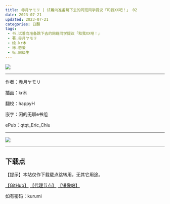 ```yaml
---
title: 赤月ヤモリ | 试着向准备跳下去的同班同学提议「和我XX吧！」 02
date: 2023-07-21
updated: 2023-07-21
categories: 日翻
tags: 
 - 书.试着向准备跳下去的同班同学提议「和我XX吧！」
 - 著.赤月ヤモリ
 - 绘.kr木
 - 标.恋爱
 - 标.同级生
---
```


![](https://ghproxy.com/https://raw.githubusercontent.com/qtqtEricChiu/LightSnacks/master/pages/source/23/07/21/kurumi/2/cover.jpg)

---

作者：赤月ヤモリ

插画：kr木

翻校：happyH

嵌字：闲的无聊e书组

ePub：qtqt_Eric_Chiu

---

[![](https://ghproxy.com/https://raw.githubusercontent.com/qtqtEricChiu/LightSnacks/master/pages/source/23/07/21/kurumi/2/jump.png)](https://lightsnacks.netlify.app/posts/kurumi.1)

---

## 下载点

【提示】本站仅作下载载点跳转用，无其它用途。

[【GitHub】](https://raw.githubusercontent.com/qtqtEricChiu/LightSnacks/master/pages/source/23/07/21/kurumi/2/%5B%E8%B5%A4%E6%9C%88%E3%83%A4%E3%83%A2%E3%83%AA%5D.%E8%AF%95%E7%9D%80%E5%90%91%E5%87%86%E5%A4%87%E8%B7%B3%E4%B8%8B%E5%8E%BB%E7%9A%84%E5%90%8C%E7%8F%AD%E5%90%8C%E5%AD%A6%E6%8F%90%E8%AE%AE%E3%80%8C%E5%92%8C%E6%88%91XX%E5%90%A7%EF%BC%81%E3%80%8D.02.epub) [【代理节点】](https://ghproxy.com/https://github.com/qtqtEricChiu/LightSnacks/raw/master/pages/source/23/07/21/kurumi/2/%5B%E8%B5%A4%E6%9C%88%E3%83%A4%E3%83%A2%E3%83%AA%5D.%E8%AF%95%E7%9D%80%E5%90%91%E5%87%86%E5%A4%87%E8%B7%B3%E4%B8%8B%E5%8E%BB%E7%9A%84%E5%90%8C%E7%8F%AD%E5%90%8C%E5%AD%A6%E6%8F%90%E8%AE%AE%E3%80%8C%E5%92%8C%E6%88%91XX%E5%90%A7%EF%BC%81%E3%80%8D.02.epub) [【镜像站】](https://hub.nuaa.cf/qtqtEricChiu/LightSnacks/raw/master/pages/source/23/07/21/kurumi/2/%5B%E8%B5%A4%E6%9C%88%E3%83%A4%E3%83%A2%E3%83%AA%5D.%E8%AF%95%E7%9D%80%E5%90%91%E5%87%86%E5%A4%87%E8%B7%B3%E4%B8%8B%E5%8E%BB%E7%9A%84%E5%90%8C%E7%8F%AD%E5%90%8C%E5%AD%A6%E6%8F%90%E8%AE%AE%E3%80%8C%E5%92%8C%E6%88%91XX%E5%90%A7%EF%BC%81%E3%80%8D.02.epub)

如有密码：kurumi